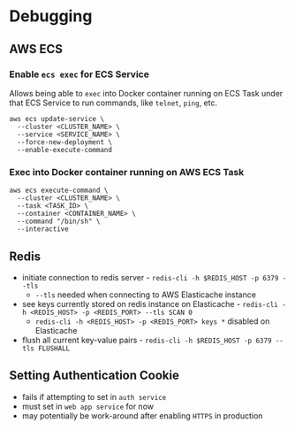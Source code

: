 # Debugging

## AWS ECS

### Enable `ecs exec` for ECS Service

Allows being able to `exec` into Docker container running on ECS Task under that ECS Service to run commands, like `telnet`, `ping`, etc.

```
aws ecs update-service \
  --cluster <CLUSTER_NAME> \
  --service <SERVICE_NAME> \
  --force-new-deployment \
  --enable-execute-command
```

### Exec into Docker container running on AWS ECS Task
```
aws ecs execute-command \
  --cluster <CLUSTER_NAME> \
  --task <TASK_ID> \
  --container <CONTAINER_NAME> \
  --command "/bin/sh" \
  --interactive
```

## Redis

* initiate connection to redis server - `redis-cli -h $REDIS_HOST -p 6379 --tls`
  * `--tls` needed when connecting to AWS Elasticache instance
* see keys currently stored on redis instance on Elasticache - `redis-cli -h <REDIS_HOST> -p <REDIS_PORT> --tls SCAN 0`
  * `redis-cli -h <REDIS_HOST> -p <REDIS_PORT> keys *` disabled on Elasticache
* flush all current key-value pairs - `redis-cli -h $REDIS_HOST -p 6379 --tls FLUSHALL`

## Setting Authentication Cookie

* fails if attempting to set in `auth service`
* must set in `web app service` for now
* may potentially be work-around after enabling `HTTPS` in production

